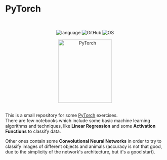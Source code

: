 # PyTorch

<br>
<div align="center">

![language](https://img.shields.io/github/languages/top/th3-riddler/PyTorch?style=for-the-badge&logo=jupyter&color=orange)
![GitHub](https://img.shields.io/badge/github-000000?style=for-the-badge&logo=github)
![OS](https://img.shields.io/badge/linux-FCC624?style=for-the-badge&logo=linux&logoColor=black)

<img src="https://static-00.iconduck.com/assets.00/pytorch-icon-1694x2048-jgwjy3ne.png" alt="PyTorch" width="170" height="200">
</div>
<br>

This is a small repository for some [PyTorch](https://pytorch.org/) exercises.\
There are few notebooks which include some basic machine learning algorithms and techniques, like **Linear Regression** and some **Activation Functions** to classify data.

Other ones contain some **Convolutional Neural Networks** in order to try to classify images of different objects and animals (accuracy is not that good, due to the simplicity of the network's architecture, but it's a good start).
